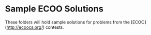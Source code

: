 Sample ECOO Solutions
================
These folders will hold sample solutions for problems from the [ECOO] (http://ecoocs.org/) contests.